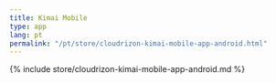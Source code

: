 ```yaml
---
title: Kimai Mobile
type: app 
lang: pt
permalink: "/pt/store/cloudrizon-kimai-mobile-app-android.html"
---
```


{% include store/cloudrizon-kimai-mobile-app-android.md %}
